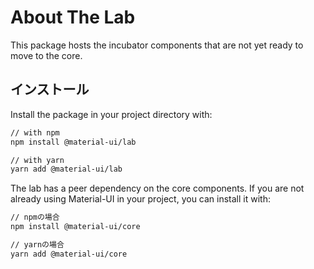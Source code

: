 # About The Lab

<p class="description">This package hosts the incubator components that are not yet ready to move to the core.</p>

## インストール

Install the package in your project directory with:

```sh
// with npm
npm install @material-ui/lab

// with yarn
yarn add @material-ui/lab
```

The lab has a peer dependency on the core components. If you are not already using Material-UI in your project, you can install it with:

```sh
// npmの場合
npm install @material-ui/core

// yarnの場合
yarn add @material-ui/core
```